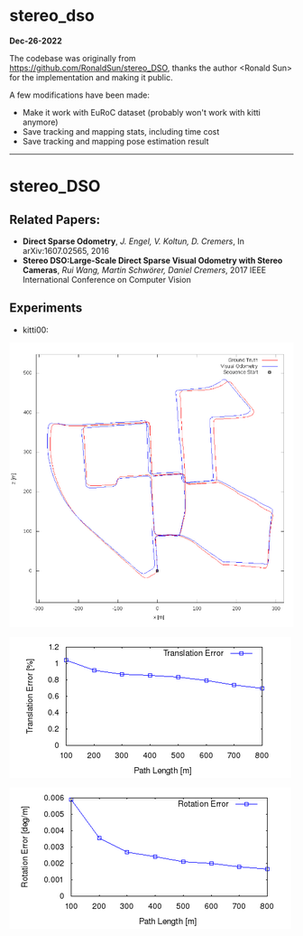 # stereo_dso

**Dec-26-2022**

The codebase was originally from https://github.com/RonaldSun/stereo_DSO, thanks the author \<Ronald Sun\> for the implementation and making it public.

A few modifications have been made:
- Make it work with EuRoC dataset (probably won't work with kitti anymore)
- Save tracking and mapping stats, including time cost
- Save tracking and mapping pose estimation result

---
# stereo_DSO

## Related Papers:

- **Direct Sparse Odometry**, *J. Engel, V. Koltun, D. Cremers*, In arXiv:1607.02565, 2016
- **Stereo DSO:Large-Scale Direct Sparse Visual Odometry with Stereo Cameras**, *Rui Wang, Martin Schwörer, Daniel Cremers*, 2017 IEEE International Conference on Computer Vision

## Experiments

- kitti00:

![](https://github.com/RonaldSun/stereo_DSO/blob/master/results/img/00.png)

![](https://github.com/RonaldSun/stereo_DSO/blob/master/results/img/00_tl.png)

![](https://github.com/RonaldSun/stereo_DSO/blob/master/results/img/00_rl.png)
